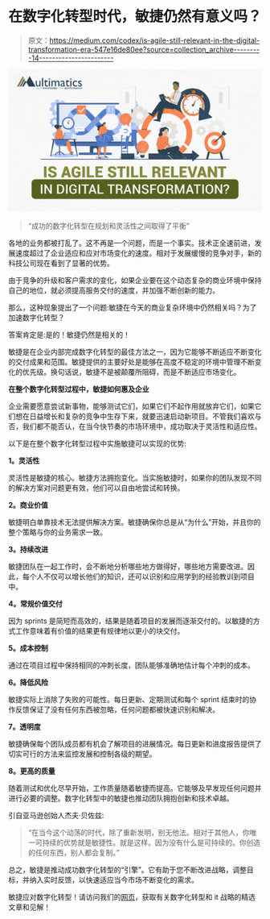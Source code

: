 # 在数字化转型时代，敏捷仍然有意义吗？

> 原文：<https://medium.com/codex/is-agile-still-relevant-in-the-digital-transformation-era-547e16de80ee?source=collection_archive---------14----------------------->

![](img/4036e74eb320e656bd765388534bacb2.png)

> “成功的数字化转型在规划和灵活性之间取得了平衡”

各地的业务都被打乱了。这不再是一个问题，而是一个事实。技术正全速前进，发展速度超过了企业适应和应对市场变化的速度。相对于发展缓慢的竞争对手，新的科技公司现在看到了显著的优势。

由于竞争的升级和客户需求的变化，如果企业要在这个动态复杂的商业环境中保持自己的地位，就必须提高服务交付的速度，并加强不断创新的能力。

那么，这种现象提出了一个问题:敏捷在今天的商业复杂环境中仍然相关吗？为了加速数字化转型？

答案肯定是:是的！敏捷仍然是相关的！

敏捷是在企业内部完成数字化转型的最佳方法之一，因为它能够不断适应不断变化的交付成果和范围。敏捷提供的主要好处是能够在高度不稳定的环境中管理不断变化的优先级。换句话说，敏捷不是被颠覆所阻碍，而是不断适应市场变化。

**在整个数字化转型过程中，敏捷如何惠及企业**

企业需要愿意尝试新事物，能够测试它们，如果它们不起作用就放弃它们，如果它们想在日益增长和复杂的竞争中生存下来，就要迅速启动新项目。不管我们喜欢与否，我们都不能否认，在当今快节奏的市场环境中，成功取决于灵活性和适应性。

以下是在整个数字化转型过程中实施敏捷可以实现的优势:

**1。灵活性**

灵活性是敏捷的核心。敏捷方法拥抱变化。当实施敏捷时，如果你的团队发现不同的解决方案对问题更有效，他们可以自由地尝试和转换。

**2。商业价值**

敏捷明白单靠技术无法提供解决方案。敏捷确保你总是从“为什么”开始，并且你的整个策略与你的业务需求一致。

**3。持续改进**

敏捷团队在一起工作时，会不断地分析哪些地方做得好，哪些地方需要改进。因此，每个人不仅可以增长他们的知识，还可以识别和应用学到的经验教训到项目中。

**4。常规价值交付**

因为 sprints 是简短而高效的，结果是随着项目的发展而逐渐交付的。以敏捷的方式工作意味着有价值的结果更有规律地以更小的块交付。

**5。成本控制**

通过在项目过程中保持相同的冲刺长度，团队能够准确地估计每个冲刺的成本。

**6。降低风险**

敏捷实际上消除了失败的可能性。每日更新、定期测试和每个 sprint 结束时的协作反馈保证了没有任何东西被忽略，任何问题都被快速识别和解决。

**7。透明度**

敏捷确保每个团队成员都有机会了解项目的进展情况。每日更新和进度报告提供了切实可行的方法来监控发展和控制各级的期望。

**8。更高的质量**

随着测试和优化尽早开始，工作质量随着敏捷而提高。它能够及早发现任何问题并进行必要的调整。数字化转型中的敏捷也推动团队拥抱创新和技术卓越。

引自亚马逊创始人杰夫·贝佐兹:

> “在当今这个动荡的时代，除了重新发明，别无他法。相对于其他人，你唯一可持续的优势就是敏捷性。就是这样。因为没有什么是可持续的。你创造的任何东西，别人都会复制。”

总之，敏捷是推动成功数字化转型的“引擎”。它有助于您不断改进战略，调整目标，并纳入实时反馈，以快速适应当今市场不断变化的需求。

敏捷应对数字化转型！请访问我们的[网页](https://multimatics.co.id/Insight.aspx)，获取有关数字化转型和 it 战略的精选文章和见解！